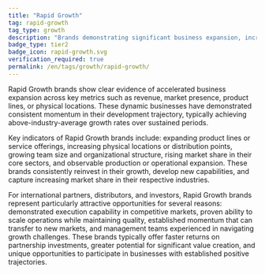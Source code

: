 ```yaml
---
title: "Rapid Growth"
tag: rapid-growth
tag_type: growth
description: "Brands demonstrating significant business expansion, increasing market presence, and accelerated revenue growth."
badge_type: tier2
badge_icon: rapid-growth.svg
verification_required: true
permalink: /en/tags/growth/rapid-growth/
---
```


Rapid Growth brands show clear evidence of accelerated business expansion across key metrics such as revenue, market presence, product lines, or physical locations. These dynamic businesses have demonstrated consistent momentum in their development trajectory, typically achieving above-industry-average growth rates over sustained periods.

Key indicators of Rapid Growth brands include: expanding product lines or service offerings, increasing physical locations or distribution points, growing team size and organizational structure, rising market share in their core sectors, and observable production or operational expansion. These brands consistently reinvest in their growth, develop new capabilities, and capture increasing market share in their respective industries.

For international partners, distributors, and investors, Rapid Growth brands represent particularly attractive opportunities for several reasons: demonstrated execution capability in competitive markets, proven ability to scale operations while maintaining quality, established momentum that can transfer to new markets, and management teams experienced in navigating growth challenges. These brands typically offer faster returns on partnership investments, greater potential for significant value creation, and unique opportunities to participate in businesses with established positive trajectories.